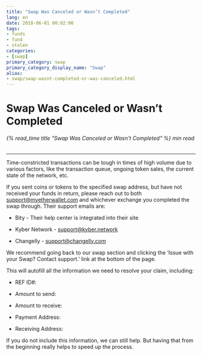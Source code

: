 ```yaml
---
title: "Swap Was Canceled or Wasn’t Completed"
lang: en
date: 2018-06-01 00:02:00
tags:
- funds
- fund
- stolen
categories:
- [swap]
primary_category: swap
primary_category_display_name: "Swap"
alias:
- swap/swap-wasnt-completed-or-was-canceled.html
---
```


# __Swap Was Canceled or Wasn’t Completed__
###### {% read_time title "Swap Was Canceled or Wasn't Completed" %} min read
***

Time-constricted transactions can be tough in times of high volume due to various factors, like the transaction queue, ongoing token sales, the current state of the network, etc.

If you sent coins or tokens to the specified swap address, but have not received your funds in return, please reach out to both support@myetherwallet.com and whichever exchange you completed the swap through. Their support emails are:

* Bity - Their help center is integrated into their site

* Kyber Network - support@kyber.network 

* Changelly - support@changelly.com

We recommend going back to our swap section and clicking the ‘Issue with your Swap? Contact support.’ link at the bottom of the page. 

This will autofill all the information we need to resolve your claim, including:

* REF ID#:

* Amount to send:

* Amount to receive:

* Payment Address:

* Receiving Address:

If you do not include this information, we can still help. But having that from the beginning really helps to speed up the process. 
